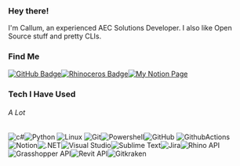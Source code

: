 ### Hey there!

I'm Callum, an experienced AEC Solutions Developer. I also like Open Source stuff and pretty CLIs.

### Find Me

<a href="https://github.com/clicketyclackety?tab=profile"><img src="https://img.shields.io/badge/LinkedIn-blue?tab=followers?logo=github&style=for-the-badge" alt="GitHub Badge" /></a><a href="https://discourse.mcneel.com/u/csykes"><img src="https://img.shields.io/badge/discourse-333333.svg?style=for-the-badge&logo=rhinoceros&logoColor=white" alt="Rhinoceros Badge" /></a><a href="https://www.notion.so/sykes/Callum-Sykes-88b63a37dbce461f9ae4ba11b75d0733"><img src="https://img.shields.io/badge/My%20Notion-white.svg?style=for-the-badge&logo=notion&logoColor=black" alt="My Notion Page" /></a>

### Tech I Have Used

###### A Lot

![c#](https://img.shields.io/badge/CSharp-blueviolet?&style=for-the-badge&logo=csharp&logoColor=white)![Python](https://img.shields.io/badge/PYTHON-3776AB.svg?&style=for-the-badge&logo=python&logoColor=white) ![Linux](https://img.shields.io/badge/LINUX-FCC624?style=for-the-badge&logo=linux&logoColor=black) ![Git](https://img.shields.io/badge/GIT-%23F05033.svg?&style=for-the-badge&logo=git&logoColor=white)![Powershell](https://img.shields.io/badge/Bash-666666.svg?&style=for-the-badge&logo=PowerShell&logoColor=white)![GitHub](https://img.shields.io/badge/GITHUB-121011.svg?&style=for-the-badge&logo=github&logoColor=white) ![GithubActions](https://img.shields.io/badge/GITHUB%20ACTIONS-121011.svg?&style=for-the-badge&logo=github-actions&logoColor=white) ![Notion](https://img.shields.io/badge/notion-lightgray?&style=for-the-badge&logo=notion&logoColor=white)![.NET](https://img.shields.io/badge/.NET-blueviolet?&style=for-the-badge&logo=dotnet&logoColor=white)![Visual Studio](https://img.shields.io/badge/visualstudio-lightgray?&style=for-the-badge&logo=visualstudio&logoColor=white)![Sublime Text](https://img.shields.io/badge/Sublime%20Text-FFCA28?&style=for-the-badge&logo=Sublime%20Text&logoColor=white)![Jira](https://img.shields.io/badge/jira-7fd5ea?&style=for-the-badge&logo=jira&logoColor=white)![Rhino API](https://img.shields.io/badge/Rhinoceros%20API-gray?&style=for-the-badge&logo=Rhinoceros&logoColor=white)![Grasshopper API](https://img.shields.io/badge/grasshopper%20API-green?&style=for-the-badge&logo=graphql&logoColor=white)![Revit API](https://img.shields.io/badge/Revit%20API-8DD6F9?&style=for-the-badge&logo=reason&logoColor=black)![Gitkraken](https://img.shields.io/badge/Gitkraken-green?&style=for-the-badge&logo=Gitkraken&logoColor=white)
